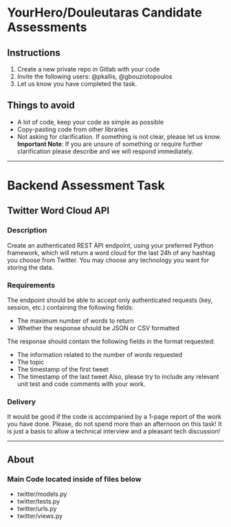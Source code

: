 # YourHero/Douleutaras Candidate Assessments
## Instructions
1. Create a new private repo in Gitlab with your code
2. Invite the following users: @pkallis, @gbouziotopoulos
3. Let us know you have completed the task.
## Things to avoid
- A lot of code, keep your code as simple as possible
- Copy-pasting code from other libraries
- Not asking for clarification. If something is not clear, please let us know.
**Important Note**: If you are unsure of something or require further clarification please describe and we will respond immediately.
****
# Backend Assessment Task
## Twitter Word Cloud API
### Description
Create an authenticated REST API endpoint, using your preferred Python framework, which will return a word cloud for the last 24h of any hashtag you choose from Twitter. You may choose any technology you want for storing the data.
### Requirements
The endpoint should be able to accept only authenticated requests (key, session, etc.) containing the following fields:
- The maximum number of words to return
- Whether the response should be JSON or CSV formatted

The response should contain the following fields in the format requested:
- The information related to the number of words requested
- The topic
- The timestamp of the first tweet
- The timestamp of the last tweet
Also, please try to include any relevant unit test and code comments with your work.
### Delivery
It would be good if the code is accompanied by a 1-page report of the work you have done.
Please, do not spend more than an afternoon on this task! It is just a basis to allow a technical interview and a pleasant tech discussion!
****
## About
### Main Code located inside of files below
- twitter/models.py
-  twitter/tests.py
-  twitter/urls.py
-  twitter/views.py
